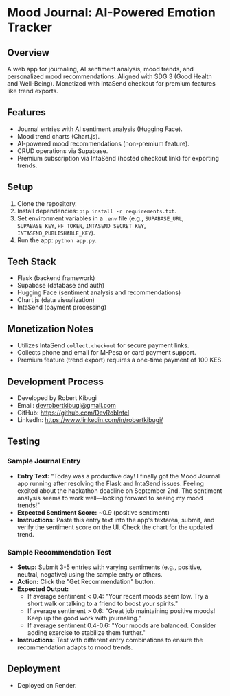 # Mood Journal: AI-Powered Emotion Tracker

## Overview

A web app for journaling, AI sentiment analysis, mood trends, and personalized mood recommendations. Aligned with SDG 3 (Good Health and Well-Being). Monetized with IntaSend checkout for premium features like trend exports.

## Features

- Journal entries with AI sentiment analysis (Hugging Face).
- Mood trend charts (Chart.js).
- AI-powered mood recommendations (non-premium feature).
- CRUD operations via Supabase.
- Premium subscription via IntaSend (hosted checkout link) for exporting trends.

## Setup

1. Clone the repository.
2. Install dependencies: `pip install -r requirements.txt`.
3. Set environment variables in a `.env` file (e.g., `SUPABASE_URL`, `SUPABASE_KEY`, `HF_TOKEN`, `INTASEND_SECRET_KEY`, `INTASEND_PUBLISHABLE_KEY`).
4. Run the app: `python app.py`.

## Tech Stack

- Flask (backend framework)
- Supabase (database and auth)
- Hugging Face (sentiment analysis and recommendations)
- Chart.js (data visualization)
- IntaSend (payment processing)

## Monetization Notes

- Utilizes IntaSend `collect.checkout` for secure payment links.
- Collects phone and email for M-Pesa or card payment support.
- Premium feature (trend export) requires a one-time payment of 100 KES.

## Development Process

- Developed by Robert Kibugi
- Email: devrobertkibugi@gmail.com
- GitHub: https://github.com/DevRobIntel
- LinkedIn: https://www.linkedin.com/in/robertkibugi/

## Testing

### Sample Journal Entry

- **Entry Text:** "Today was a productive day! I finally got the Mood Journal app running after resolving the Flask and IntaSend issues. Feeling excited about the hackathon deadline on September 2nd. The sentiment analysis seems to work well—looking forward to seeing my mood trends!"
- **Expected Sentiment Score:** ~0.9 (positive sentiment)
- **Instructions:** Paste this entry text into the app's textarea, submit, and verify the sentiment score on the UI. Check the chart for the updated trend.

### Sample Recommendation Test

- **Setup:** Submit 3-5 entries with varying sentiments (e.g., positive, neutral, negative) using the sample entry or others.
- **Action:** Click the "Get Recommendation" button.
- **Expected Output:**
  - If average sentiment < 0.4: "Your recent moods seem low. Try a short walk or talking to a friend to boost your spirits."
  - If average sentiment > 0.6: "Great job maintaining positive moods! Keep up the good work with journaling."
  - If average sentiment 0.4-0.6: "Your moods are balanced. Consider adding exercise to stabilize them further."
- **Instructions:** Test with different entry combinations to ensure the recommendation adapts to mood trends.

## Deployment

- Deployed on Render.

